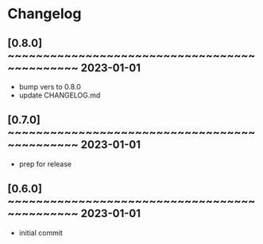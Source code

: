 # Changelog

## [0.8.0] ~~~~~~~~~~~~~~~~~~~~~~~~~~~~~~~~~~~~~~~~~~~~~ 2023-01-01
 - bump vers to 0.8.0  
 - update CHANGELOG.md  

## [0.7.0] ~~~~~~~~~~~~~~~~~~~~~~~~~~~~~~~~~~~~~~~~~~~~~ 2023-01-01
 - prep for release  

## [0.6.0] ~~~~~~~~~~~~~~~~~~~~~~~~~~~~~~~~~~~~~~~~~~~~~ 2023-01-01
 - initial commit  

